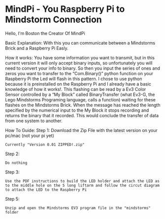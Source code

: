 # MindPi - You Raspberry Pi to Mindstorm Connection

Hello, I'm Boston the Creator Of MindPi

Basic Explanation:
With this you can communicate between a Mindstorms Brick and a Raspberry Pi Easly.

How it works:
You have some information you want to transmit, but in this current version it will only accept binary inputs, so unfortunately you will need to convert your info to binary. So then you input the series of ones and zeros you want to transfer to the “Com.Binary()” python function on your Raspberry Pi the Led will flash in this pattern. I chose to use python because it is preinstalled on the Raspberry Pi and I already have a basic knowledge of how it works!. This flashing can be read by a Ev3 Color Sensor controlled by a  “My Block” called BinaryTransfer (what Ev3-G, the Lego Mindstorms Programing language, calls a function) waiting for these flashes on the Mindstorms Brick. When the message has reached the length specified by the numerical input to the My Block it stops recording and returns the binary that it recorded. This would conclude the transfer of data from one system to another.

How To Guide:
  Step 1:
    Download the Zip File with the latest version on your pc/mac (not your pi yet)
    
    Currently "Version 0.01 ZIPPED!.zip"
    
  Step 2:
  
    Do nothing
    
  Step 3:
  
    Use the PDF instructions to build the LED holder and attach the LED as to the middle hole on the 5 long liftarm and follow the circut diagram to attach the LED to the Raspberry Pi
    
  Step 5:
  
    Unzip and open the Mindstorms EV3 program file in the "mindstorms" folder
  
